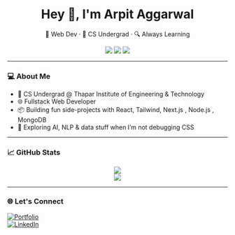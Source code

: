 <h1 align="center">Hey 👋, I'm Arpit Aggarwal</h1>
<p align="center">
  🚀 Web Dev · 🧠 CS Undergrad · 🔍 Always Learning
</p>

<p align="center">
  <a href="https://github.com/arpitaggarwal0511"><img src="https://img.shields.io/github/followers/arpitaggarwal0511?label=Follow&style=social"></a>
  <a href="mailto:arpitaggarwal0511@gmail.com"><img src="https://img.shields.io/badge/Gmail-Contact-red?logo=gmail&style=flat-square"></a>
  <a href="https://www.linkedin.com/in/arpit-aggarwal-5b6040257/"><img src="https://img.shields.io/badge/LinkedIn-Connect-blue?logo=linkedin&style=flat-square"></a>
</p>

---

### 💻 About Me

- 🏫 CS Undergrad @ Thapar Institute of Engineering & Technology 
- 🌐 Fullstack Web Developer  
- 📦 Building fun side-projects with React, Tailwind, Next.js , Node.js , MongoDB  
- 🧠 Exploring AI, NLP & data stuff when I’m not debugging CSS  
---


### 📈 GitHub Stats

<p align="center">
  <img src="https://github-readme-stats.vercel.app/api?username=arpitaggarwal0511&show_icons=true&theme=radical" />
  <br/>
  <img src="https://github-readme-streak-stats.herokuapp.com/?user=arpitaggarwal0511&theme=radical" />
</p>

---

### 🌐 Let's Connect

[![Portfolio](https://img.shields.io/badge/Portfolio-000?style=for-the-badge&logo=vercel&logoColor=white)](https://yourportfolio.link)  
[![LinkedIn](https://img.shields.io/badge/LinkedIn-0A66C2?style=for-the-badge&logo=linkedin&logoColor=white)](https://linkedin.com/in/arpitaggarwal0511)

